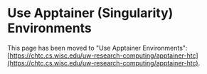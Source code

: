 # Use Apptainer (Singularity) Environments

This page has been moved to "Use Apptainer Environments": [https://chtc.cs.wisc.edu/uw-research-computing/apptainer-htc](https://chtc.cs.wisc.edu/uw-research-computing/apptainer-htc).
